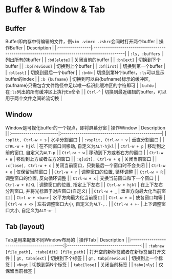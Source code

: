# Buffer & Window & Tab

## Buffer
Buffer即内存中待编辑的文件，例`vim .vimrc .zshrc`会同时打开两个buffer
| 操作Buffer      | Description                                                                                  |
|:----------------|:---------------------------------------------------------------------------------------------|
| `:ls, :buffers` | 列出所有的buffer                                                                             |
| `:bd[elete]`    | 关闭当前的buffer                                                                             |
| `:bn[ext]`      | 切换到下个buffer                                                                             |
| `:bp[revious]`  | 切换到上个buffer                                                                             |
| `:bf[irst]`     | 切换到第一个buffer                                                                           |
| `:bl[ast]`      | 切换到最后一个buffer                                                                         |
| `:b<N>`         | 切换到第N个buffer，`:ls`可以显示buffer的index                                                |
| `:b {bufname}`  | 切换到可以由{bufname}标示的缓冲区, {bufname}只需包含文件路径中足以唯一标识此缓冲区的字符即可 |
| `bufdo`         | 在`:ls`列出的所有缓冲区上执行Ex命令                                                          |
| `Ctrl-^`        | 切换到最近编辑的buffer，可以用于两个文件之间轮流切换                                         |

## Window
Window是可视化buffer的一个视点，即将屏幕分窗
| 操作Window             | Description                                      |
|:-----------------------|:-------------------------------------------------|
| `:split, Ctrl-w + s`   | 水平分割窗口                                     |
| `:vsplit, Ctrl-w + v`  | 垂直分割窗口                                     |
| `CTRL-w + hjkl`        | 在不同窗口间移动, 自定义为`ALT-hjkl`             |
| `Ctrl-w + p`           | 移动到之前的窗口, 自定义为`ALT-p`                |
| `Ctrl-w + w`           | 移动到下方或者右方的窗口                         |
| `Ctrl-w + W`           | 移动到上方或者左方的窗口                         |
| `:q[uit], Ctrl-w + q`  | 关闭当前窗口                                     |
| `:c[lose], Ctrl-w + c` | 关闭当前窗口，只剩最后一个窗口时不会关闭         |
| `Ctrl-w + o`           | 仅保留当前窗口                                   |
| `Ctrl-w + r`           | 调整窗口的位置, 循环调整                         |
| `Ctrl-w + R`           | 调整窗口的位置, 反向循环调整                     |
| `Ctrl-w + x`           | 交换当前窗口和下一个窗口                         |
| `Ctrl-w + HJKL`        | 调整窗口的位置, 指定上下左右                     |
| `Ctrl-w + hjkl`        | 在上下左右分割窗口, 并将光标置于对应窗口(自定义) |
| `Ctrl-w + _`           | 垂直方向最大化当前窗口                           |
| `Ctrl-w + <bar>`       | 水平方向最大化当前窗口                           |
| `Ctrl-w + =`           | 使各窗口均等                                     |
| `Ctrl-w + <>`          | 左右调整窗口大小, 自定义为`ALT-,.`               |
| `Ctrl-w + +-`          | 上下调整窗口大小, 自定义为`ALT-=-`               |

## Tab (layout)
Tab是用来配置不同Window布局的
| 操作Tab                                       | Description                          |
|:---------------------------------------------:|:------------------------------------:|
| `:tabnew [file_path], :tabe[dit] [file_path]` | 打开空的新标签或者在新标签里打开文件 |
| `gt, tabn[ext]`                               | 切换到下个标签                       |
| `gT, tabp[revious]`                           | 切换到上一个标签                     |
| `<N>gt`                                       | 切换到第N个标签                      |
| `tabc[lose]`                                  | 关闭当前标签                         |
| `tabo[nly]`                                   | 仅保留当前标签                       |
